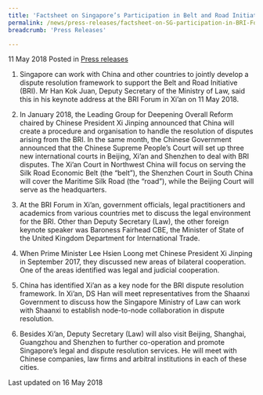 ```yaml
---
title: 'Factsheet on Singapore’s Participation in Belt and Road Initiative (BRI) Forum in Xi’an'
permalink: /news/press-releases/factsheet-on-SG-participation-in-BRI-Forum-Xian
breadcrumb: 'Press Releases'

---
```



11 May 2018 Posted in [Press releases](/news/press-releases)


1. Singapore can work with China and other countries to jointly develop a dispute resolution framework to support the Belt and Road Initiative (BRI). Mr Han Kok Juan, Deputy Secretary of the Ministry of Law, said this in his keynote address at the BRI Forum in Xi’an on 11 May 2018.

 

2. In January 2018, the Leading Group for Deepening Overall Reform chaired by Chinese President Xi Jinping announced that China will create a procedure and organisation to handle the resolution of disputes arising from the BRI. In the same month, the Chinese Government announced that the Chinese Supreme People’s Court will set up three new international courts in Beijing, Xi’an and Shenzhen to deal with BRI disputes. The Xi’an Court in Northwest China will focus on serving the Silk Road Economic Belt (the “belt”), the Shenzhen Court in South China will cover the Maritime Silk Road (the “road”), while the Beijing Court will serve as the headquarters.

 

3. At the BRI Forum in Xi’an, government officials, legal practitioners and academics from various countries met to discuss the legal environment for the BRI.  Other than Deputy Secretary (Law), the other foreign keynote speaker was Baroness Fairhead CBE, the Minister of State of the United Kingdom Department for International Trade.

 

4. When Prime Minister Lee Hsien Loong met Chinese President Xi Jinping in September 2017, they discussed new areas of bilateral cooperation. One of the areas identified was legal and judicial cooperation.

 

5. China has identified Xi’an as a key node for the BRI dispute resolution framework. In Xi’an, DS Han will meet representatives from the Shaanxi Government to discuss how the Singapore Ministry of Law can work with Shaanxi to establish node-to-node collaboration in dispute resolution.

 

6. Besides Xi’an, Deputy Secretary (Law) will also visit Beijing, Shanghai, Guangzhou and Shenzhen to further co-operation and promote Singapore’s legal and dispute resolution services. He will meet with Chinese companies, law firms and arbitral institutions in each of these cities.

<p class="right-side-updated">Last updated on 16 May 2018</p>
